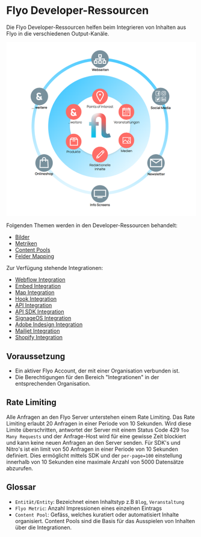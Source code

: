 # Flyo Developer-Ressourcen

Die Flyo Developer-Ressourcen helfen beim Integrieren von Inhalten aus Flyo in die verschiedenen Output-Kanäle.

![Flyo](assets/flyo.png)

Folgenden Themen werden in den Developer-Ressourcen behandelt:

+ [Bilder](infos/images.md)
+ [Metriken](infos/metrics.md)
+ [Content Pools](infos/pools.md)
+ [Felder Mapping](infos/mapping.md)

Zur Verfügung stehende Integrationen:

+ [Webflow Integration](integrations/webflow.md)
+ [Embed Integration](integrations/embed.md)
+ [Map Integration](integrations/map.md)
+ [Hook Integration](integrations/hooks.md)
+ [API Integration](integrations/api.md)
+ [API SDK Integration](integrations/sdk.md)
+ [SignageOS Integration](integrations/signageos.md)
+ [Adobe Indesign Integration](integrations/indesign.md)
+ [Mailjet Integration](integrations/mailjet.md)
+ [Shopify Integration](integrations/shopify.md)

## Voraussetzung

+ Ein aktiver Flyo Account, der mit einer Organisation verbunden ist. 
+ Die Berechtigungen für den Bereich "Integrationen" in der entsprechenden Organisation.

## Rate Limiting

Alle Anfragen an den Flyo Server unterstehen einem Rate Limiting. Das Rate Limiting erlaubt 20 Anfragen in einer Periode von 10 Sekunden. Wird diese Limite überschritten, antwortet der Server mit einem Status Code 429 `Too Many Requests` und der Anfrage-Host wird für eine gewisse Zeit blockiert und kann keine neuen Anfragen an den Server senden. Für SDK's und Nitro's ist ein limit von 50 Anfragen in einer Periode von 10 Sekunden definiert. Dies ermöglicht mittels SDK und der `per-page=100` einstellung innerhalb von 10 Sekunden eine maximale Anzahl von 5000 Datensätze abzurufen.

## Glossar

+ `Entität/Entity`: Bezeichnet einen Inhaltstyp z.B `Blog`, `Veranstaltung`
+ `Flyo Metric`: Anzahl Impressionen eines einzelnen Eintrags
+ `Content Pool`: Gefäss, welches kuratiert oder automatisiert Inhalte organisiert. Content Pools sind die Basis für das Ausspielen von Inhalten über die Integrationen.
